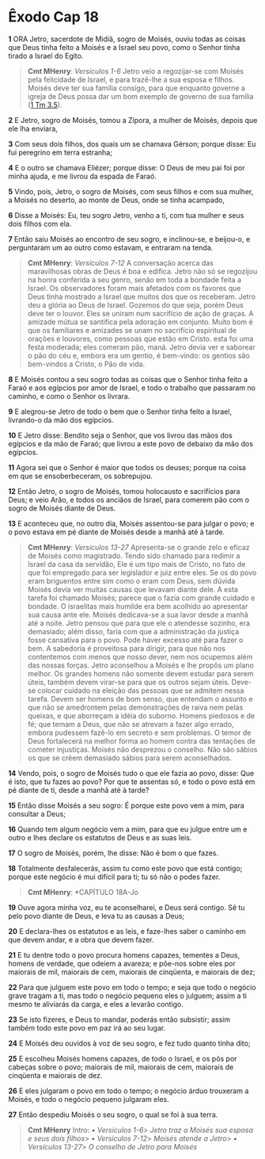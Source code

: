 # Êxodo Cap 18

**1** 	ORA Jetro, sacerdote de Midiã, sogro de Moisés, ouviu todas as coisas que Deus tinha feito a Moisés e a Israel seu povo, como o Senhor tinha tirado a Israel do Egito.

> **Cmt MHenry**: *Versículos 1-6* Jetro veio a regozijar-se com Moisés pela felicidade de Israel, e para trazê-lhe a sua esposa e filhos. Moisés deve ter sua família consigo, para que enquanto governe a igreja de Deus possa dar um bom exemplo de governo de sua família ([1 Tm 3.5](../54N-1Tm/03.md#5)).

**2** 	E Jetro, sogro de Moisés, tomou a Zípora, a mulher de Moisés, depois que ele lha enviara,

**3** 	Com seus dois filhos, dos quais um se chamava Gérson; porque disse: Eu fui peregrino em terra estranha;

**4** 	E o outro se chamava Eliézer; porque disse: O Deus de meu pai foi por minha ajuda, e me livrou da espada de Faraó.

**5** 	Vindo, pois, Jetro, o sogro de Moisés, com seus filhos e com sua mulher, a Moisés no deserto, ao monte de Deus, onde se tinha acampado,

**6** 	Disse a Moisés: Eu, teu sogro Jetro, venho a ti, com tua mulher e seus dois filhos com ela.

**7** 	Então saiu Moisés ao encontro de seu sogro, e inclinou-se, e beijou-o, e perguntaram um ao outro como estavam, e entraram na tenda.

> **Cmt MHenry**: *Versículos 7-12* A conversação acerca das maravilhosas obras de Deus é boa e edifica. Jetro não só se regozijou na honra conferida a seu genro, senão em toda a bondade feita a Israel. Os observadores foram mais afetados com os favores que Deus tinha mostrado a Israel que muitos dos que os receberam. Jetro deu a glória ao Deus de Israel. Gozemos do que seja, porém Deus deve ter o louvor. Eles se uniram num sacrifício de ação de graças. A amizade mútua se santifica pela adoração em conjunto. Muito bom é que os familiares e amizades se unam no sacrifício espiritual de orações e louvores, como pessoas que estão em Cristo. esta foi uma festa moderada; eles comeram pão, maná. Jetro devia ver e saborear o pão do céu e, embora era um gentio, é bem-vindo: os gentios são bem-vindos a Cristo, o Pão de vida.

**8** 	E Moisés contou a seu sogro todas as coisas que o Senhor tinha feito a Faraó e aos egípcios por amor de Israel, e todo o trabalho que passaram no caminho, e como o Senhor os livrara.

**9** 	E alegrou-se Jetro de todo o bem que o Senhor tinha feito a Israel, livrando-o da mão dos egípcios.

**10** 	E Jetro disse: Bendito seja o Senhor, que vos livrou das mãos dos egípcios e da mão de Faraó; que livrou a este povo de debaixo da mão dos egípcios.

**11** 	Agora sei que o Senhor é maior que todos os deuses; porque na coisa em que se ensoberbeceram, os sobrepujou.

**12** 	Então Jetro, o sogro de Moisés, tomou holocausto e sacrifícios para Deus; e veio Arão, e todos os anciãos de Israel, para comerem pão com o sogro de Moisés diante de Deus.

**13** 	E aconteceu que, no outro dia, Moisés assentou-se para julgar o povo; e o povo estava em pé diante de Moisés desde a manhã até à tarde.

> **Cmt MHenry**: *Versículos 13-27* Apresenta-se o grande zelo e eficaz de Moisés como magistrado. Tendo sido chamado para redimir a Israel da casa da servidão, Ele é um tipo mais de Cristo, no fato de que foi empregado para ser legislador e juiz entre eles. Se os do povo eram briguentos entre sim como o eram com Deus, sem dúvida Moisés devia ver muitas causas que levavam diante dele. A esta tarefa foi chamado Moisés; parece que o fazia com grande cuidado e bondade. O israelitas mais humilde era bem acolhido ao apresentar sua causa ante ele. Moisés dedicava-se a sua lavor desde a manhã até a noite. Jetro pensou que para que ele o atendesse sozinho, era demasiado; além disso, faria com que a administração da justiça fosse cansativa para o povo. Pode haver excesso até para fazer o bem. A sabedoria é proveitosa para dirigir, para que não nos contentemos com menos que nosso dever, nem nos ocupemos além das nossas forças. Jetro aconselhou a Moisés e lhe propôs um plano melhor. Os grandes homens não somente devem estudar para serem úteis, também devem virar-se para que os outros sejam úteis. Deve-se colocar cuidado na eleição das pessoas que se admitem nessa tarefa. Devem ser homens de bom senso, que entendam o assunto e que não se amedrontem pelas demonstrações de raiva nem pelas queixas, e que aborreçam a idéia do suborno. Homens piedosos e de fé; que temam a Deus, que não se atrevam a fazer algo errado, embora pudessem fazê-lo em secreto e sem problemas. O temor de Deus fortalecerá na melhor forma ao homem contra das tentações de cometer injustiças. Moisés não desprezou o conselho. Não são sábios os que se crêem demasiado sábios para serem aconselhados.

**14** 	Vendo, pois, o sogro de Moisés tudo o que ele fazia ao povo, disse: Que é isto, que tu fazes ao povo? Por que te assentas só, e todo o povo está em pé diante de ti, desde a manhã até à tarde?

**15** 	Então disse Moisés a seu sogro: É porque este povo vem a mim, para consultar a Deus;

**16** 	Quando tem algum negócio vem a mim, para que eu julgue entre um e outro e lhes declare os estatutos de Deus e as suas leis.

**17** 	O sogro de Moisés, porém, lhe disse: Não é bom o que fazes.

**18** 	Totalmente desfalecerás, assim tu como este povo que está contigo; porque este negócio é mui difícil para ti; tu só não o podes fazer.

> **Cmt MHenry**: *CAPÍTULO 18A-Jo

**19** 	Ouve agora minha voz, eu te aconselharei, e Deus será contigo. Sê tu pelo povo diante de Deus, e leva tu as causas a Deus;

**20** 	E declara-lhes os estatutos e as leis, e faze-lhes saber o caminho em que devem andar, e a obra que devem fazer.

**21** 	E tu dentre todo o povo procura homens capazes, tementes a Deus, homens de verdade, que odeiem a avareza; e põe-nos sobre eles por maiorais de mil, maiorais de cem, maiorais de cinqüenta, e maiorais de dez;

**22** 	Para que julguem este povo em todo o tempo; e seja que todo o negócio grave tragam a ti, mas todo o negócio pequeno eles o julguem; assim a ti mesmo te aliviarás da carga, e eles a levarão contigo.

**23** 	Se isto fizeres, e Deus to mandar, poderás então subsistir; assim também todo este povo em paz irá ao seu lugar.

**24** 	E Moisés deu ouvidos à voz de seu sogro, e fez tudo quanto tinha dito;

**25** 	E escolheu Moisés homens capazes, de todo o Israel, e os pôs por cabeças sobre o povo; maiorais de mil, maiorais de cem, maiorais de cinqüenta e maiorais de dez.

**26** 	E eles julgaram o povo em todo o tempo; o negócio árduo trouxeram a Moisés, e todo o negócio pequeno julgaram eles.

**27** 	Então despediu Moisés o seu sogro, o qual se foi à sua terra.


> **Cmt MHenry** Intro: *• Versículos 1-6*> *Jetro traz a Moisés sua esposa e seus dois filhos*> *• Versículos 7-12*> *Moisés atende a Jetro*> *• Versículos 13-27*> *O conselho de Jetro para Moisés*